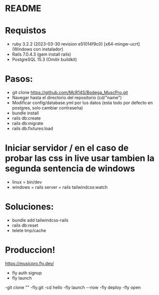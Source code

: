 # README

# Requistos

- ruby 3.2.2 (2023-03-30 revision e51014f9c0) [x64-mingw-ucrt] (Windows con instalador)
- Rails 7.0.4.3 (gem install rails)
- PostgreSQL 15.3 (Omitir buildkit)

# Pasos:
- git clone https://github.com/McR14S/Bodega_MuscPro.git
- Navegar hasta el directorio del repositorio (cd/"name")
- Modificar config/database.yml por tus datos (esta todo por defecto en postgres, solo cambiar contraseña)
- bundle install
- rails db:create
- rails db:migrate
- rails db:fixtures:load


# Iniciar servidor / en el caso de probar las css in live usar tambien la segunda sentencia de windows
- linux = bin/dev
- windows = rails server
          = rails tailwindcss:watch


# Soluciones:
- bundle add tailwindcss-rails
- rails db:reset
- telete tmp/cache




# Produccion!
https://musicpro.fly.dev/

- fly auth signup
- fly launch

-git clone ""
-fly.git
-cd hello
-fly launch --now
-fly deploy
-fly open
